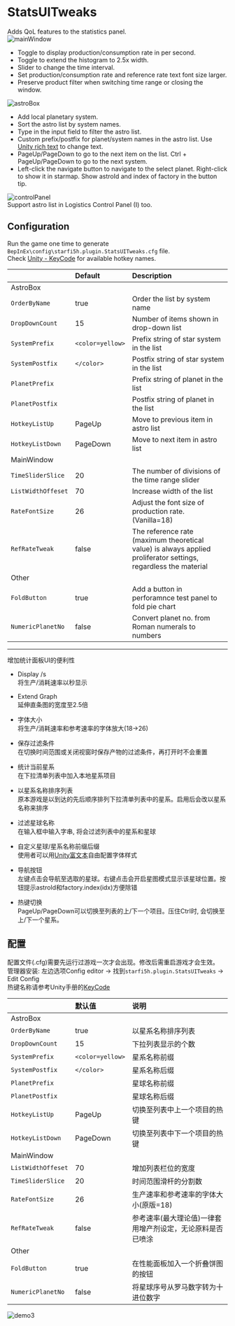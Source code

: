 # StatsUITweaks


Adds QoL features to the statistics panel.  
![mainWindow](https://raw.githubusercontent.com/starfi5h/DSP_Mod_Support/dev/StatsUITweaks/img/mainWindow.png)
- Toggle to display production/consumption rate in per second.
- Toggle to extend the histogram to 2.5x width.
- Slider to change the time interval.
- Set production/consumption rate and reference rate text font size larger.
- Preserve product filter when switching time range or closing the window.

![astroBox](https://raw.githubusercontent.com/starfi5h/DSP_Mod_Support/dev/StatsUITweaks/img/astroBox.jpg)  
- Add local planetary system.  
- Sort the astro list by system names.  
- Type in the input field to filter the astro list.  
- Custom prefix/postfix for planet/system names in the astro list. Use [Unity rich text](https://docs.unity3d.com/2018.4/Documentation/Manual/StyledText.html) to change text.  
- PageUp/PageDown to go to the next item on the list. Ctrl + PageUp/PageDown to go to the next system.  
- Left-click the navigate button to navigate to the select planet. Right-click to show it in starmap. Show astroId and index of factory in the button tip.  

![controlPanel](https://raw.githubusercontent.com/starfi5h/DSP_Mod_Support/dev/StatsUITweaks/img/controlPanel.png)  
Support astro list in Logistics Control Panel (I) too.  

## Configuration
Run the game one time to generate `BepInEx\config\starfi5h.plugin.StatsUITweaks.cfg` file.  
Check [Unity - KeyCode](https://docs.unity3d.com/2018.4/Documentation/ScriptReference/KeyCode.html) for available hotkey names.  

| | Default | Description |
| :----- | :------ | :---------- |
| AstroBox | | |
| `OrderByName`     | true           | Order the list by system name |
| `DropDownCount`   | 15             | Number of items shown in drop-down list |
| `SystemPrefix`    | `<color=yellow>` | Prefix string of star system in the list |
| `SystemPostfix`   | `</color>`       | Postfix string of star system in the list |
| `PlanetPrefix`    | `ㅤ`             | Prefix string of planet in the list |
| `PlanetPostfix`   |                | Postfix string of planet in the list |
| `HotkeyListUp`    | PageUp   | Move to previous item in astro list |
| `HotkeyListDown`    | PageDown | Move to next item in astro list |
| MainWindow | | |
| `TimeSliderSlice` | 20     | The number of divisions of the time range slider |
| `ListWidthOffeset`| 70     | Increase width of the list |
| `RateFontSize`    | 26     | Adjust the font size of production rate. (Vanilla=18) |
| `RefRateTweak`    | false  | The reference rate (maximum theoretical value) is always applied proliferator settings, regardless the material |
| Other | | |
| `FoldButton`      | true   | Add a button in perforamnce test panel to fold pie chart |
| `NumericPlanetNo` | false  | Convert planet no. from Roman numerals to numbers |

----

增加统计面板UI的便利性

- Display /s  
将生产/消耗速率以秒显示

- Extend Graph  
延伸直条图的宽度至2.5倍

- 字体大小  
将生产/消耗速率和参考速率的字体放大(18->26)

- 保存过滤条件  
在切换时间范围或关闭视窗时保存产物的过滤条件，再打开时不会重置

- 统计当前星系  
在下拉清单列表中加入本地星系项目

- 以星系名称排序列表  
原本游戏是以到达的先后顺序排列下拉清单列表中的星系。启用后会改以星系名称来排序

- 过滤星球名称  
在输入框中输入字串, 将会过滤列表中的星系和星球

- 自定义星球/星系名称前缀后缀  
使用者可以用[Unity富文本](https://docs.unity3d.com/2018.4/Documentation/Manual/StyledText.html)自由配置字体样式

- 导航按钮  
左键点击会导航至选取的星球。右键点击会开启星图模式显示该星球位置。按钮提示astroId和factory.index(idx)方便除错  

- 热键切换  
PageUp/PageDown可以切换至列表的上/下一个项目。压住Ctrl时, 会切换至上/下一个星系。

## 配置   
配置文件(.cfg)需要先运行过游戏一次才会出现。修改后需重启游戏才会生效。    
管理器安装: 左边选项Config editor -> 找到`starfi5h.plugin.StatsUITweaks` -> Edit Config  
热键名称请参考Unity手册的[KeyCode](https://docs.unity3d.com/2018.4/Documentation/ScriptReference/KeyCode.html)  
 
| | 默认值 | 说明 | 
| :----- | :------ | :---------- |
| AstroBox | | |
| `OrderByName`     | true           | 以星系名称排序列表 |
| `DropDownCount`   | 15             | 下拉列表显示的个数 |
| `SystemPrefix`    | `<color=yellow>` | 星系名称前缀 |
| `SystemPostfix`   | `</color>`       | 星系名称后缀 |
| `PlanetPrefix`    | `ㅤ`             | 星球名称前缀 |
| `PlanetPostfix`   |                | 星球名称后缀 |
| `HotkeyListUp`    | PageUp   | 切换至列表中上一个项目的热键 |
| `HotkeyListDown`  | PageDown | 切换至列表中下一个项目的热键 |
| MainWindow | | |
| `ListWidthOffeset`| 70       | 增加列表栏位的宽度 |
| `TimeSliderSlice` | 20       | 时间范围滑杆的分割数 |
| `RateFontSize`    | 26       | 生产速率和参考速率的字体大小(原版=18) |
| `RefRateTweak`    | false    | 参考速率(最大理论值)一律套用增产剂设定，无论原料是否已喷涂 |
| Other | | |
| `FoldButton`      | true     | 在性能面板加入一个折叠饼图的按钮 |
| `NumericPlanetNo` | false    | 将星球序号从罗马数字转为十进位数字 |

![demo3](https://raw.githubusercontent.com/starfi5h/DSP_Mod_Support/dev/StatsUITweaks/img/demo3.jpg)  

